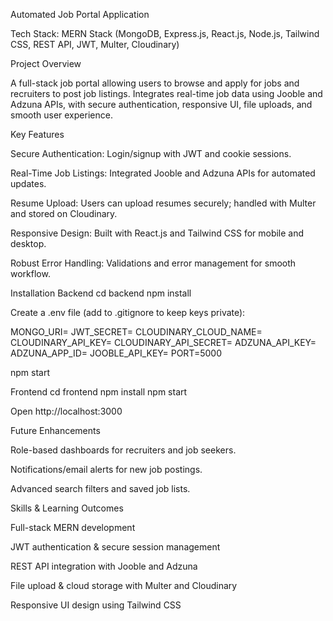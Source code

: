Automated Job Portal Application

Tech Stack: MERN Stack (MongoDB, Express.js, React.js, Node.js, Tailwind CSS, REST API, JWT, Multer, Cloudinary)

Project Overview

A full-stack job portal allowing users to browse and apply for jobs and recruiters to post job listings. Integrates real-time job data using Jooble and Adzuna APIs, with secure authentication, responsive UI, file uploads, and smooth user experience.

Key Features

Secure Authentication: Login/signup with JWT and cookie sessions.

Real-Time Job Listings: Integrated Jooble and Adzuna APIs for automated updates.

Resume Upload: Users can upload resumes securely; handled with Multer and stored on Cloudinary.

Responsive Design: Built with React.js and Tailwind CSS for mobile and desktop.

Robust Error Handling: Validations and error management for smooth workflow.

Installation
Backend
cd backend
npm install


Create a .env file (add to .gitignore to keep keys private):

MONGO_URI=<your-mongodb-uri>
JWT_SECRET=<your-jwt-secret>
CLOUDINARY_CLOUD_NAME=<your-cloudinary-cloud-name>
CLOUDINARY_API_KEY=<your-cloudinary-api-key>
CLOUDINARY_API_SECRET=<your-cloudinary-api-secret>
ADZUNA_API_KEY=<your-adzuna-api-key>
ADZUNA_APP_ID=<your-adzuna-app-id>
JOOBLE_API_KEY=<your-jooble-api-key>
PORT=5000

npm start

Frontend
cd frontend
npm install
npm start


Open http://localhost:3000

Future Enhancements

Role-based dashboards for recruiters and job seekers.

Notifications/email alerts for new job postings.

Advanced search filters and saved job lists.

Skills & Learning Outcomes

Full-stack MERN development

JWT authentication & secure session management

REST API integration with Jooble and Adzuna

File upload & cloud storage with Multer and Cloudinary

Responsive UI design using Tailwind CSS

